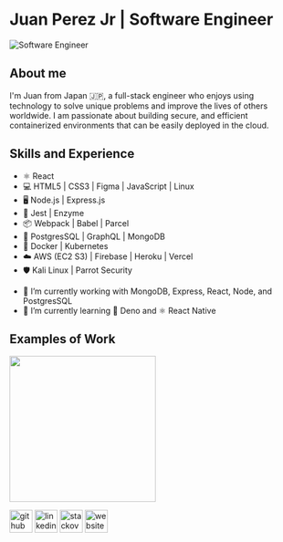 # Juan Perez Jr | Software Engineer 
![Software Engineer](https://user-images.githubusercontent.com/19915910/122672235-6ec4e900-d205-11eb-89f8-db8012889b68.png)

## About me
I'm Juan from Japan 🇯🇵, a full-stack engineer who enjoys using technology to solve unique problems and improve the lives of others worldwide. I am passionate about building secure, and efficient containerized environments that can be easily deployed in the cloud.

## Skills and Experience
* ⚛️ React
* 💻 HTML5 | CSS3 | Figma | JavaScript | Linux
* 🖥 Node.js | Express.js
* 🧪 Jest | Enzyme
* 📦 Webpack | Babel | Parcel
* 💽 PostgresSQL | GraphQL | MongoDB
* 🐳 Docker | Kubernetes
* ☁️ AWS (EC2 S3) | Firebase | Heroku | Vercel
* 🛡 Kali Linux | Parrot Security 


- 🔭 I’m currently working with MongoDB, Express, React, Node, and PostgresSQL  
- 🌱 I’m currently learning 🦕 Deno and ⚛️ React Native

## Examples of Work
<img src="https://user-images.githubusercontent.com/19915910/122673638-51474d80-d20c-11eb-8bbd-2d1ebe85e002.gif" width="256" />


[<img src='https://user-images.githubusercontent.com/19915910/122704118-f7876780-d28d-11eb-8a0d-35ceb0824dc2.png' alt='github' height='40'>](https://github.com/JRPerezJr)  [<img src='https://user-images.githubusercontent.com/19915910/122703344-4c29e300-d28c-11eb-80a3-daac634bb198.png' alt='linkedin' height='40'>](https://www.linkedin.com/in/devjperez/)  [<img src='https://user-images.githubusercontent.com/19915910/122703530-c2c6e080-d28c-11eb-8ab7-3671cbdf102c.png' alt='stackoverflow' height='40'>](https://stackoverflow.com/users/9638042/devjp?tab=profile)  [<img src='https://user-images.githubusercontent.com/19915910/122703810-58627000-d28d-11eb-8211-ee7fba944cc8.png' alt='website' height='40'>](https://jpdevinjp-live.herokuapp.com/)  

